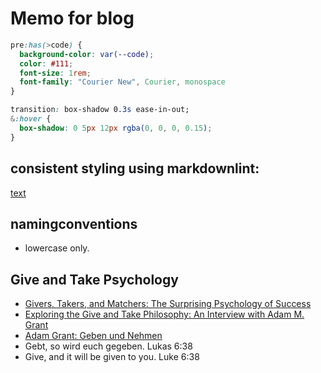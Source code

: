 # Memo for blog


```css
pre:has(>code) {
  background-color: var(--code);
  color: #111;
  font-size: 1rem;
  font-family: "Courier New", Courier, monospace
}
```


```css
transition: box-shadow 0.3s ease-in-out;
&:hover {
  box-shadow: 0 5px 12px rgba(0, 0, 0, 0.15);
}
```


## consistent styling using markdownlint:

[text](../.markdownlint.json)

## namingconventions

* lowercase only.


## Give and Take Psychology

* [Givers, Takers, and Matchers: The Surprising Psychology of Success](https://www.themarginalian.org/2013/04/10/adam-grant-give-and-take/)
* [Exploring the Give and Take Philosophy: An Interview with Adam M. Grant](https://www.bookfoods.com/exploring-the-give-and-take-philosophy-an-interview-with-adam-m-grant/)
* [Adam Grant: Geben und Nehmen](https://www.derperfekteratgeber.de/adam-grant-geben-und-nehmen/)
* Gebt, so wird euch gegeben. Lukas 6:38 
* Give, and it will be given to you.  Luke 6:38

